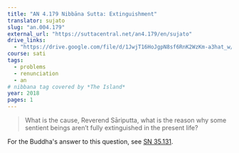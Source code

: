 ```yaml
---
title: "AN 4.179 Nibbāna Sutta: Extinguishment"
translator: sujato
slug: "an.004.179"
external_url: "https://suttacentral.net/an4.179/en/sujato"
drive_links:
  - "https://drive.google.com/file/d/1JwjT16HoJgpN8sf6RnK2WzKm-a3hat_w/view?usp=drivesdk"
course: sati
tags:
  - problems
  - renunciation
  - an
# nibbana tag covered by *The Island*
year: 2018
pages: 1
---
```


> What is the cause, Reverend Sāriputta, what is the reason why some sentient beings aren’t fully extinguished in the present life?

For the Buddha's answer to this question, see [SN 35.131](/content/canon/sn35.131).
